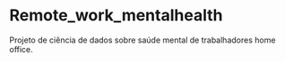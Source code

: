 # Remote_work_mentalhealth
Projeto de ciência de dados sobre saúde mental de trabalhadores home office. 
